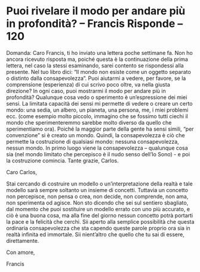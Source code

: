 # Puoi rivelare il modo per andare più in profondità? – Francis Risponde – 120

Domanda: Caro Francis, ti ho inviato una lettera poche settimane fa. Non ho ancora ricevuto risposta ma, poiché questa è la continuazione della prima lettera, nel caso la stessi esaminando, sarei contento se rispondessi alla presente. Nel tuo libro dici: “Il mondo non esiste come un oggetto separato o distinto dalla consapevolezza”. Puoi aiutarmi a vedere, per favore, se la comprensione (esperienza) di cui scrivo poco oltre, va nella giusta direzione? In ogni caso, puoi mostrarmi il modo per andare più in profondità? Qualunque cosa vedo o sperimento è un’espressione dei miei sensi. La limitata capacità dei sensi mi permette di vedere o creare un certo mondo: una sedia, un albero, un pianeta, una persona, me, i miei problemi ecc. (come esempio molto piccolo, immagino che se fossimo tutti ciechi il mondo che sperimenteremmo sarebbe molto diverso da quello che sperimentiamo ora). Poiché la maggior parte della gente ha sensi simili, “per convenzione” si è creato un mondo. Quindi, la consapevolezza è ciò che permette la costruzione di qualsiasi mondo: nessuna consapevolezza, nessun mondo. In primo luogo viene la consapevolezza – qualunque cosa sia (nel mondo limitato che percepisco è il nudo senso dell’Io Sono) - e poi la costruzione comincia. Tante grazie, Carlos.

Caro Carlos,

Stai cercando di costruire un modello o un’interpretazione della realtà e tale modello sarà sempre soltanto un insieme di concetti. Tuttavia un concetto non percepisce, non pensa o crea, non decide, non comprende, non ama, non sperimenta od agisce. Non sto dicendo che sei sul sentiero sbagliato, dal momento che puoi sostituire un modello errato con uno più accurato, e ciò è una buona cosa, ma alla fine del giorno nessun concetto potrà portarti la pace e la felicità che cerchi. Sii aperto alla semplice possibilità che questa ordinaria consapevolezza che sta capendo queste parole proprio ora sia in realtà infinita ed immortale. Sii nient’altro che quello che tu sai di essere, direttamente.

Con amore,

Francis

